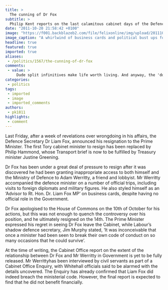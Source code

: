 ```yaml
---
title: >
  The cunning of Dr Fox
subtitle: >
  Philip Kent reports on the last calamitous cabinet days of the Defence Secretary
date: "2011-10-20 21:58:42 +0100"
image: "https://f001.backblazeb2.com/file/felixonline/img/upload/201110202257-felix-e47cb8eaf1245a16fb0e6a706700f8d7_2.jpg"
image_caption: "A whirlwind of business cards and political bust ups for Dr Liam Fox"
headline: true
featured: true
imported: true
aliases:
 - /politics/1567/the-cunning-of-dr-fox
comments:
 - value: >
     Dude split infinitives make life worth living. And anyway, the 'don't use them or we'll kill the kitten' rule is taken from Latin, where it makes sense, and unceremoniously dropped into English, where it doesn't. <br> <br>Peace and Love, <br> <br>R <br> <br>x,I notice a split infinitive and one or two superfluous commas, but overall pretty impressive Philip!
categories:
 - politics
tags:
 - imported
 - image
 - imported_comments
authors:
 - pk1811
highlights:
 - comment
---
```


Last Friday, after a week of revelations over wrongdoing in his affairs, the Defence Secretary Dr Liam Fox, announced his resignation to the Prime Minister. The first Tory cabinet minister to resign has been replaced by Philip Hammond, whose Transport brief is now to be fulfilled by Treasury minister Justine Greening.

Dr Fox has been under a great deal of pressure to resign after it was discovered he had been granting inappropriate access to both himself and the Ministry of Defence to Adam Werritty, a friend and lobbyist. Mr Werritty accompanied the defence minister on a number of official trips, including visits to foreign diplomats and military figures. He also styled himself as an ‘Advisor to Rt. Hon. Dr. Liam Fox MP’ on business cards, despite having no official role in the Government.

Dr Fox apologised to the House of Commons on the 10th of October for his actions, but this was not enough to quench the controversy over his position, and he ultimately resigned on the 14th. The Prime Minister expressed his regret in seeing Dr Fox leave the Cabinet, while Labour’s shadow defence secretary, Jim Murphy stated, ‘It was inconceivable that once a minister had been seen to break their own code of conduct on so many occasions that he could survive’.

At the time of writing, the Cabinet Office report on the extent of the relationship between Dr Fox and Mr Werritty in Government is yet to be fully released. Mr Werrittyhas been interviewed by civil servants as part of a Cabinet Office Enquiry, with Whitehall officials said to be alarmed with the details uncovered. The Enquiry has already confirmed that Liam Fox did indeed breach the ministerial code. However, the final report is expected to find that he did not benefit financially.
